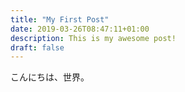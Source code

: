 ```yaml
---
title: "My First Post"
date: 2019-03-26T08:47:11+01:00
description: This is my awesome post!
draft: false
---
```


こんにちは、世界。